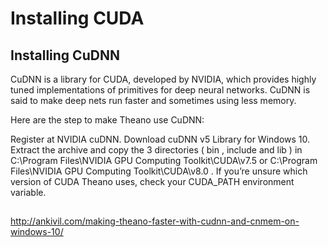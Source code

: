 # Installing CUDA



## Installing CuDNN

CuDNN is a library for CUDA, developed by NVIDIA, which provides highly tuned implementations of primitives for deep neural networks. CuDNN is said to make deep nets run faster and sometimes using less memory.

Here are the step to make Theano use CuDNN:

Register at NVIDIA cuDNN.
Download cuDNN v5 Library for Windows 10.
Extract the archive and copy the 3 directories ( bin , include and lib ) in C:\Program Files\NVIDIA GPU Computing Toolkit\CUDA\v7.5  or  C:\Program Files\NVIDIA GPU Computing Toolkit\CUDA\v8.0 . If you’re unsure which version of CUDA Theano uses, check your  CUDA_PATH  environment variable.

## 

http://ankivil.com/making-theano-faster-with-cudnn-and-cnmem-on-windows-10/
